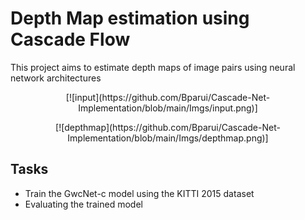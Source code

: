 # Depth Map estimation using Cascade Flow
This project aims to estimate depth maps of image pairs using neural network architectures

<p align="center">
[![input](https://github.com/Bparui/Cascade-Net-Implementation/blob/main/Imgs/input.png)]
</p>

<p align="center">
[![depthmap](https://github.com/Bparui/Cascade-Net-Implementation/blob/main/Imgs/depthmap.png)]
</p>

## Tasks
* Train the GwcNet-c model using the KITTI 2015 dataset
* Evaluating the trained model
